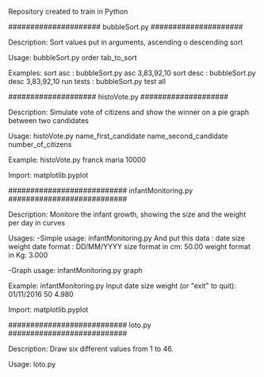 Repository created to train in Python

#####################
	bubbleSort.py
#####################

Description:
Sort values put in arguments, ascending o descending sort

Usage:
bubbleSort.py order tab_to_sort

Examples: 
sort asc : bubbleSort.py asc 3,83,92,10
sort desc : bubbleSort.py desc 3,83,92,10
run tests : bubbleSort.py test all

####################
	histoVote.py
####################

Description:
Simulate vote of citizens and show the winner on a pie graph between two candidates

Usage: 
histoVote.py name_first_candidate name_second_candidate  number_of_citizens

Example:
histoVote.py franck maria 10000

Import:
matplotlib.pyplot

###########################
	infantMonitoring.py
###########################

Description:
Monitore the infant growth, showing the size and the weight per day in curves

Usages:
-Simple usage:
infantMonitoring.py
And put this data : date size weight
date format : DD/MM/YYYY
size format in cm: 50.00
weight format in Kg: 3.000

-Graph usage:
infantMonitoring.py graph

Example:
infantMonitoring.py
Input date size weight (or "exit" to quit): 01/11/2016 50 4.980

Import:
matplotlib.pyplot

###########################
	loto.py
###########################

Description:
Draw six different values from 1 to 46.

Usage:
loto.py